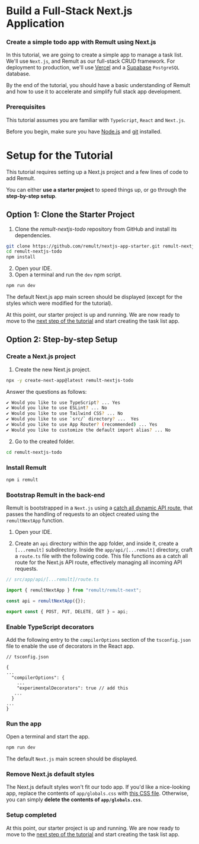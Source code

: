 # Build a Full-Stack Next.js Application

### Create a simple todo app with Remult using Next.js

In this tutorial, we are going to create a simple app to manage a task list. We'll use `Next.js`, and Remult as our full-stack CRUD framework. For deployment to production, we'll use [Vercel](https://vercel.com/) and a [Supabase](https://supabase.com/) `PostgreSQL` database.

By the end of the tutorial, you should have a basic understanding of Remult and how to use it to accelerate and simplify full stack app development.

### Prerequisites

This tutorial assumes you are familiar with `TypeScript`, `React` and `Next.js`.

Before you begin, make sure you have [Node.js](https://nodejs.org) and [git](https://git-scm.com/) installed. <!-- consider specifying Node minimum version with npm -->

# Setup for the Tutorial

This tutorial requires setting up a Next.js project and a few lines of code to add Remult.

You can either **use a starter project** to speed things up, or go through the **step-by-step setup**.

## Option 1: Clone the Starter Project

1. Clone the _remult-nextjs-todo_ repository from GitHub and install its dependencies.


```sh
git clone https://github.com/remult/nextjs-app-starter.git remult-nextjs-todo
cd remult-nextjs-todo
npm install
```

2. Open your IDE.
3. Open a terminal and run the `dev` npm script.

```sh
npm run dev
```

The default Next.js app main screen should be displayed (except for the styles which were modified for the tutorial).

At this point, our starter project is up and running. We are now ready to move to the [next step of the tutorial](./entities.md) and start creating the task list app.

## Option 2: Step-by-step Setup

### Create a Next.js project

1. Create the new Next.js project.

```sh
npx -y create-next-app@latest remult-nextjs-todo
```
Answer the questions as follows:
```sh
✔ Would you like to use TypeScript? ... Yes
✔ Would you like to use ESLint? ... No 
✔ Would you like to use Tailwind CSS? ... No 
✔ Would you like to use `src/` directory? ...  Yes
✔ Would you like to use App Router? (recommended) ... Yes
✔ Would you like to customize the default import alias? ... No
```

2. Go to the created folder.

```sh
cd remult-nextjs-todo
```

### Install Remult

```sh
npm i remult
```

### Bootstrap Remult in the back-end

Remult is bootstrapped in a `Next.js` using a [catch all dynamic API route](https://nextjs.org/docs/app/building-your-application/routing/dynamic-routes#catch-all-segments), that passes the handling of requests to an object created using the `remultNextApp` function.

1. Open your IDE.

2. Create an `api` directory within the app folder, and inside it, create a `[...remult]` subdirectory. Inside the `app/api/[...remult]` directory, craft a `route.ts` file with the following code. This file functions as a catch all route for the Next.js API route, effectively managing all incoming API requests. 

```ts
// src/app/api/[...remult]/route.ts

import { remultNextApp } from "remult/remult-next";

const api = remultNextApp({});

export const { POST, PUT, DELETE, GET } = api;

```

### Enable TypeScript decorators

Add the following entry to the `compilerOptions` section of the `tsconfig.json` file to enable the use of decorators in the React app.

```json{7}
// tsconfig.json

{
...
  "compilerOptions": {
    ...
    "experimentalDecorators": true // add this
   ...
  }
...
}

```

### Run the app

Open a terminal and start the app.

```sh
npm run dev
```

The default `Next.js` main screen should be displayed.


### Remove Next.js default styles

The Next.js default styles won't fit our todo app. If you'd like a nice-looking app, replace the contents of `app/globals.css` with [this CSS file](https://raw.githubusercontent.com/remult/nextjs-app-starter/main/src/app/globals.css). Otherwise, you can simply **delete the contents of `app/globals.css`**.

### Setup completed

At this point, our starter project is up and running. We are now ready to move to the [next step of the tutorial](./entities.md) and start creating the task list app.
